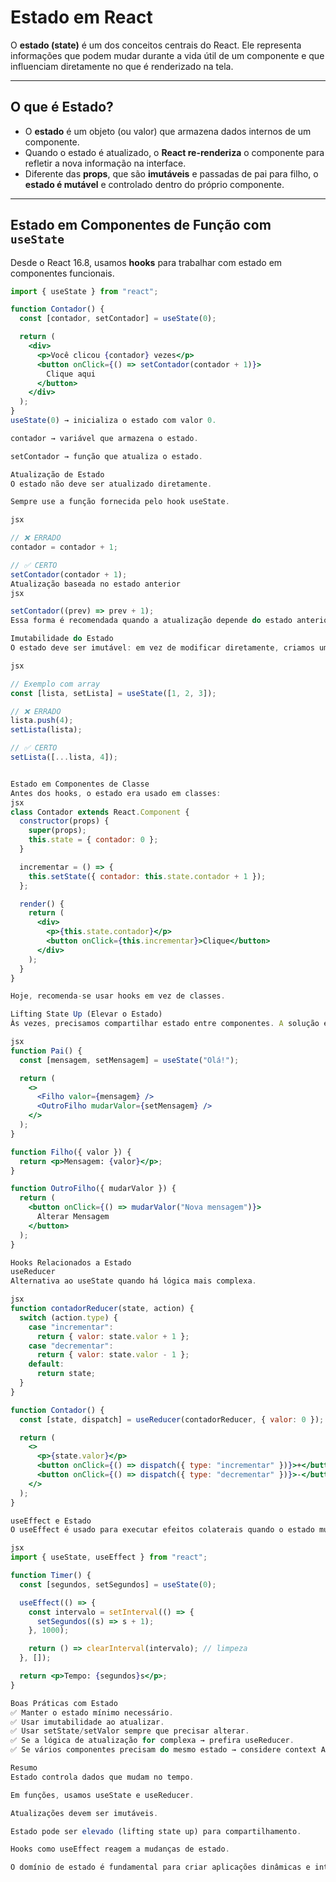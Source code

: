 # Estado em React

O **estado (state)** é um dos conceitos centrais do React. Ele representa informações que podem mudar durante a vida útil de um componente e que influenciam diretamente no que é renderizado na tela.

---

## O que é Estado?

- O **estado** é um objeto (ou valor) que armazena dados internos de um componente.  
- Quando o estado é atualizado, o **React re-renderiza** o componente para refletir a nova informação na interface.  
- Diferente das **props**, que são **imutáveis** e passadas de pai para filho, o **estado é mutável** e controlado dentro do próprio componente.

---

## Estado em Componentes de Função com `useState`

Desde o React 16.8, usamos **hooks** para trabalhar com estado em componentes funcionais.

```jsx
import { useState } from "react";

function Contador() {
  const [contador, setContador] = useState(0);

  return (
    <div>
      <p>Você clicou {contador} vezes</p>
      <button onClick={() => setContador(contador + 1)}>
        Clique aqui
      </button>
    </div>
  );
}
useState(0) → inicializa o estado com valor 0.

contador → variável que armazena o estado.

setContador → função que atualiza o estado.

Atualização de Estado
O estado não deve ser atualizado diretamente.

Sempre use a função fornecida pelo hook useState.

jsx

// ❌ ERRADO
contador = contador + 1;

// ✅ CERTO
setContador(contador + 1);
Atualização baseada no estado anterior
jsx

setContador((prev) => prev + 1);
Essa forma é recomendada quando a atualização depende do estado anterior.

Imutabilidade do Estado
O estado deve ser imutável: em vez de modificar diretamente, criamos uma nova versão.

jsx

// Exemplo com array
const [lista, setLista] = useState([1, 2, 3]);

// ❌ ERRADO
lista.push(4);
setLista(lista);

// ✅ CERTO
setLista([...lista, 4]);


Estado em Componentes de Classe
Antes dos hooks, o estado era usado em classes:
jsx
class Contador extends React.Component {
  constructor(props) {
    super(props);
    this.state = { contador: 0 };
  }

  incrementar = () => {
    this.setState({ contador: this.state.contador + 1 });
  };

  render() {
    return (
      <div>
        <p>{this.state.contador}</p>
        <button onClick={this.incrementar}>Clique</button>
      </div>
    );
  }
}

Hoje, recomenda-se usar hooks em vez de classes.

Lifting State Up (Elevar o Estado)
Às vezes, precisamos compartilhar estado entre componentes. A solução é mover o estado para o ancestral comum.

jsx
function Pai() {
  const [mensagem, setMensagem] = useState("Olá!");

  return (
    <>
      <Filho valor={mensagem} />
      <OutroFilho mudarValor={setMensagem} />
    </>
  );
}

function Filho({ valor }) {
  return <p>Mensagem: {valor}</p>;
}

function OutroFilho({ mudarValor }) {
  return (
    <button onClick={() => mudarValor("Nova mensagem")}>
      Alterar Mensagem
    </button>
  );
}

Hooks Relacionados a Estado
useReducer
Alternativa ao useState quando há lógica mais complexa.

jsx
function contadorReducer(state, action) {
  switch (action.type) {
    case "incrementar":
      return { valor: state.valor + 1 };
    case "decrementar":
      return { valor: state.valor - 1 };
    default:
      return state;
  }
}

function Contador() {
  const [state, dispatch] = useReducer(contadorReducer, { valor: 0 });

  return (
    <>
      <p>{state.valor}</p>
      <button onClick={() => dispatch({ type: "incrementar" })}>+</button>
      <button onClick={() => dispatch({ type: "decrementar" })}>-</button>
    </>
  );
}

useEffect e Estado
O useEffect é usado para executar efeitos colaterais quando o estado muda.

jsx
import { useState, useEffect } from "react";

function Timer() {
  const [segundos, setSegundos] = useState(0);

  useEffect(() => {
    const intervalo = setInterval(() => {
      setSegundos((s) => s + 1);
    }, 1000);

    return () => clearInterval(intervalo); // limpeza
  }, []);

  return <p>Tempo: {segundos}s</p>;
}

Boas Práticas com Estado
✅ Manter o estado mínimo necessário.
✅ Usar imutabilidade ao atualizar.
✅ Usar setState/setValor sempre que precisar alterar.
✅ Se a lógica de atualização for complexa → prefira useReducer.
✅ Se vários componentes precisam do mesmo estado → considere context API ou bibliotecas como Redux/Zustand.

Resumo
Estado controla dados que mudam no tempo.

Em funções, usamos useState e useReducer.

Atualizações devem ser imutáveis.

Estado pode ser elevado (lifting state up) para compartilhamento.

Hooks como useEffect reagem a mudanças de estado.

O domínio de estado é fundamental para criar aplicações dinâmicas e interativas no React. 